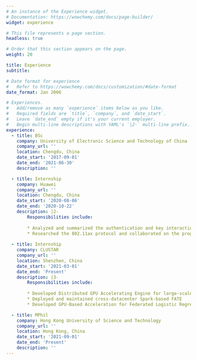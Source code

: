 ```yaml
---
# An instance of the Experience widget.
# Documentation: https://wowchemy.com/docs/page-builder/
widget: experience

# This file represents a page section.
headless: true

# Order that this section appears on the page.
weight: 20

title: Experience
subtitle:

# Date format for experience
#   Refer to https://wowchemy.com/docs/customization/#date-format
date_format: Jan 2006

# Experiences.
#   Add/remove as many `experience` items below as you like.
#   Required fields are `title`, `company`, and `date_start`.
#   Leave `date_end` empty if it's your current employer.
#   Begin multi-line descriptions with YAML's `|2-` multi-line prefix.
experience:
  - title: BSc
    company: University of Electronic Science and Technology of China 
    company_url: ''
    location: Chengdu, China
    date_start: '2017-09-01'
    date_end: '2021-06-30'
    description: ''

  - title: Internship
    company: Huawei
    company_url: ''
    location: Chengdu, China
    date_start: '2020-08-06'
    date_end: '2020-10-22'
    description: |2-
        Responsibilities include:
        
        * Analyzed and summarized the authentication and key interaction methods in 802.11 and participated in maintaining the existing access network project.
        * Researched the 802.11ax protocol and collaborated on the programming of a new generation wireless router.
        
  - title: Internship
    company: CLUSTAR
    company_url: ''
    location: Shenzhen, China
    date_start: '2021-03-01'
    date_end: 'Present'
    description: |3-
        Responsibilities include:
        
        * Developed Distributed GPU Accelerating Engine for large-scale Federated Learning jobs 
        * Deployed and maintained cross-datacenter Spark-based FATE
        * Developed GPU-Based Acceleration for Federated Logistic Regression

  - title: MPhil
    company: Hong Kong University of Science and Technology 
    company_url: ''
    location: Hong Kong, China
    date_start: '2021-09-01'
    date_end: 'Present'
    description: ''
---
```

